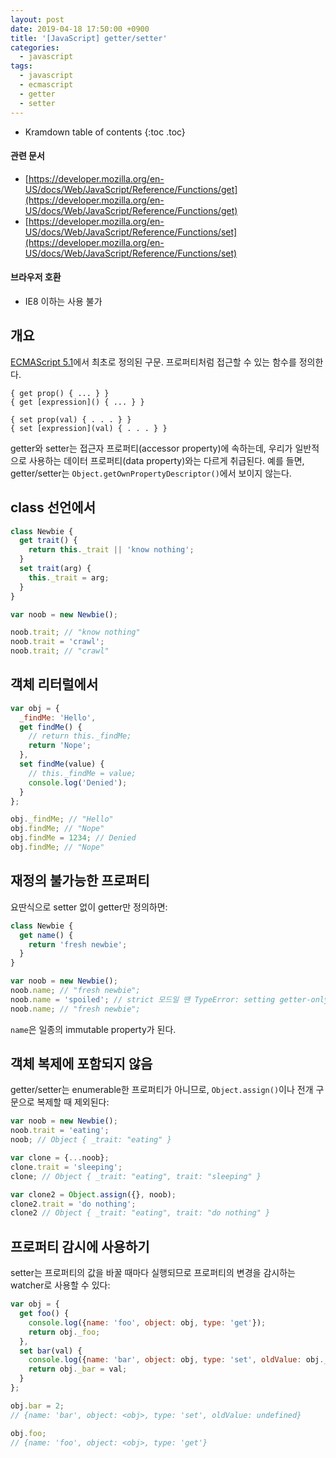 ```yaml
---
layout: post
date: 2019-04-18 17:50:00 +0900
title: '[JavaScript] getter/setter'
categories:
  - javascript
tags:
  - javascript
  - ecmascript
  - getter
  - setter
---
```


* Kramdown table of contents
{:toc .toc}

#### 관련 문서

- [https://developer.mozilla.org/en-US/docs/Web/JavaScript/Reference/Functions/get](https://developer.mozilla.org/en-US/docs/Web/JavaScript/Reference/Functions/get)
- [https://developer.mozilla.org/en-US/docs/Web/JavaScript/Reference/Functions/set](https://developer.mozilla.org/en-US/docs/Web/JavaScript/Reference/Functions/set)

#### 브라우저 호환

- IE8 이하는 사용 불가


## 개요

[ECMAScript 5.1](https://www.ecma-international.org/ecma-262/5.1/#sec-11.1.5)에서 최초로 정의된 구문. 프로퍼티처럼 접근할 수 있는 함수를 정의한다.

```
{ get prop() { ... } }
{ get [expression]() { ... } }

{ set prop(val) { . . . } }
{ set [expression](val) { . . . } }
```

getter와 setter는 접근자 프로퍼티(accessor property)에 속하는데, 우리가 일반적으로 사용하는 데이터 프로퍼티(data property)와는 다르게 취급된다. 예를 들면, getter/setter는 `Object.getOwnPropertyDescriptor()`에서 보이지 않는다.


## class 선언에서

```js
class Newbie {
  get trait() {
    return this._trait || 'know nothing';
  }
  set trait(arg) {
    this._trait = arg;
  }
}

var noob = new Newbie();

noob.trait; // "know nothing"
noob.trait = 'crawl';
noob.trait; // "crawl"
```


## 객체 리터럴에서

```js
var obj = {
  _findMe: 'Hello',
  get findMe() {
    // return this._findMe;
    return 'Nope';
  },
  set findMe(value) {
    // this._findMe = value;
    console.log('Denied');
  }     
};

obj._findMe; // "Hello"
obj.findMe; // "Nope"
obj.findMe = 1234; // Denied
obj.findMe; // "Nope"
```


## 재정의 불가능한 프로퍼티

요딴식으로 setter 없이 getter만 정의하면:

```js
class Newbie {
  get name() {
    return 'fresh newbie';
  }
}

var noob = new Newbie();
noob.name; // "fresh newbie";
noob.name = 'spoiled'; // strict 모드일 땐 TypeError: setting getter-only property 'name' 발생함.
noob.name; // "fresh newbie";
```

`name`은 일종의 immutable property가 된다.


## 객체 복제에 포함되지 않음

getter/setter는 enumerable한 프로퍼티가 아니므로, `Object.assign()`이나 전개 구문으로 복제할 때 제외된다:

```js
var noob = new Newbie();
noob.trait = 'eating';
noob; // Object { _trait: "eating" }

var clone = {...noob};
clone.trait = 'sleeping';
clone; // Object { _trait: "eating", trait: "sleeping" }

var clone2 = Object.assign({}, noob);
clone2.trait = 'do nothing';
clone2 // Object { _trait: "eating", trait: "do nothing" }
```


## 프로퍼티 감시에 사용하기

setter는 프로퍼티의 값을 바꿀 때마다 실행되므로 프로퍼티의 변경을 감시하는 watcher로 사용할 수 있다:

```js
var obj = {
  get foo() {
    console.log({name: 'foo', object: obj, type: 'get'});
    return obj._foo;
  },
  set bar(val) {
    console.log({name: 'bar', object: obj, type: 'set', oldValue: obj._bar});
    return obj._bar = val;
  }
};

obj.bar = 2;
// {name: 'bar', object: <obj>, type: 'set', oldValue: undefined}

obj.foo;
// {name: 'foo', object: <obj>, type: 'get'}
```

